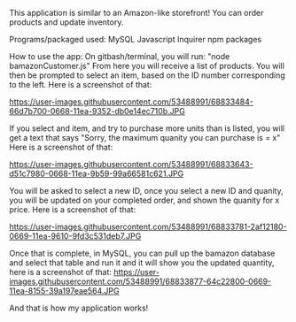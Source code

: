 This application is similar to an Amazon-like storefront! You can order products and update inventory.

Programs/packaged used:
MySQL
Javascript
Inquirer npm packages


How to use the app:
On gitbash/terminal, you will run: "node bamazonCustomer.js" From here you will receive a list of products. You will then be prompted to select an item, based on the ID number corresponding to the left. Here is a screenshot of that:

https://user-images.githubusercontent.com/53488991/68833484-66d7b700-0668-11ea-9352-db0e14ec710b.JPG




If you select and item, and try to purchase more units than is listed, you will get a text that says "Sorry, the maximum quanity you can purchase is = x"
Here is a screenshot of that:

https://user-images.githubusercontent.com/53488991/68833643-d51c7980-0668-11ea-9b59-99a66581c621.JPG




You will be asked to select a new ID, once you select a new ID and quanity, you will be updated on your completed order, and shown the quanity for x price. Here is a screenshot of that:

https://user-images.githubusercontent.com/53488991/68833781-2af12180-0669-11ea-9610-9fd3c531deb7.JPG



Once that is complete, in MySQL, you can pull up the bamazon database and select that table and run it and it will show you the updated quantity, here is a screenshot of that: 
https://user-images.githubusercontent.com/53488991/68833877-64c22800-0669-11ea-8155-39a197eae564.JPG


And that is how my application works!